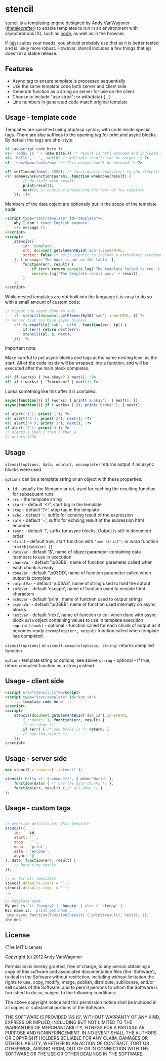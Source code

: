 # stencil

stencil is a templating engine designed by Andy VanWagoner
([thetalecrafter](http://github.com/thetalecrafter))
to enable templates to run in an environment with asynchronous I/O,
such as [node](http://nodejs.org), as well as in the browser.

If ([ejs](https://github.com/visionmedia/ejs)) suites your needs,
you should probably use that as it is better tested and is liekly
more robust. However, stencil includes a few things that ejs
does't in a stable release.

## Features

  * Async tag to ensure template is processed sequentially
  * Use the same template code both server and client side
  * Generate function as a string on server for use on the client
  * Choose to include "use strict"; or with(data) {...}
  * Line numbers in generated code match original template


## Usage - template code

Templates are specified using php/asp syntax, with code inside special tags.
There are also suffixes to the opening tag for print and async blocks.
By default the tags are php-style:

```php
<? javascript code here ?>
<?= 'Today is ' + (new Date()) /* result is html encoded and included in output */ ?>
<?= 'hello', ' ', 'world' /* multiple results can be output */ ?>
<?- '<em>Important</em>' /* This output won't be encoded */ ?>

<?! setTimeout(next, 1000); /* functionally equivalent to php sleep(1) */ !?>
<?! someAsyncFunction(param1, function whendone(result) {
		// do stuff with result
		print(result);
		next(); // continue processing the rest of the template
	}); !?>
```

Members of the data object are optionally put in the scope of the template code:

```html
<script type="text/template" id="template"><
	Why I don't teach English anymore:
	<?= message ?>.
</script>
<script>
	stencil({
		id: 'template',
		src: document.getElementById('sub').innerHTML,
		strict: false /* tells stencil to include a with(data) statement */
	}, { message:'The book is not on the table' },
		function(err, result) {
			if (err) return console.log('The template failed to run.');
			console.log('The template result was:' + result);
		}
	);
</script>
```

While nested templates are not built into the language it is easy to do so
with a small amount of custom code:

```javascript
// client (no async done in sub)
	<?- stencil(document.getElementById('sub').innerHTML, $) ?>
// server (sub can have async blocks)
	<?! fs.readFile('sub', 'utf8', function(err, tpl) {
		if (err) return next(err);
		stencil(tpl, $, next);
	}); !?>
```


Important note:

Make careful to put async blocks end tags at the same nesting level as the start.
All of the code inside will be wrapped into a function, and will be executed
after the main block completes.

```php
<?! if (works) { ?>a-okay<? } next(); !?>
<?! if (!works) { !?>broken<? } next(); ?>
```

Looks something like this after it is compiled:

```javascript
async(function(){ if (works) { print('a-okay'); } next(); });
async(function(){ if (!works) { }); print('broken'); } next();
```

```php
<? alert('1'); print('1'); ?>
<?! alert('3'); print('2'); next(); !?>
<?! alert('4'); print('3'); next(); !?>
<? alert('2'); print('4'); ?>
// alerts 1 then 2 then 3 then 4
// prints 1234
```


## Usage

`stencil(options, data, onprint, oncomplete)` returns output if no async blocks were used

`options` can be a template string or an object with these properties:
* `id` - usually the filename or uri, used for caching the resulting function for subsequent runs
* `src` - the template string
* `start` - default '<?', start tag in the template
* `stop` - default '?>', stop tag in the template
* `echo` - default '-', suffix for echoing result of the expression
* `safe` - default '=', suffix for echoing result of the expression html encoded
* `async` - default '!', suffix for async blocks, Output is still in document order
* `strict` - default true, start function with `"use strict";` or wrap function in `with(dataVar) {}`
* `dataVar` - default '$', name of object parameter containing data mambers to use in execution
* `chunkVar` - default '\u03B9', name of function parameter called when each chunk is ready
* `doneVar` - default '\u03DD', name of function parameter called when output is complete
* `outputVar` - default '\u03A3', name of string used to hold the output
* `safeVar` - default 'escape', name of function used to encode html characters
* `echoVar` - default 'print', name of function used to output strings
* `asyncVar` - default '\u03BB', name of function used internally on async blocks
* `nextVar` - default 'next', name of function to call when done with async block
`data` object containing values to use in template execution
`onprint(chunk)` - optional - function called for each chunk of output as it becomes ready
`oncomplete(err, output)` function called when template has completed


`stencil(options)` or `stencil.compile(options, string)` returns compiled function

`options` template string or options, see above
`string` - optional - if true, return compiled function as a string instead


## Usage - client side

```html
<script src="stencil.js"></script>
<script type="text/template" id="dom_id">
	... template code here ...
</script>
<script>
	stencil(document.getElementById('dom_id').innerHTML,
		{ /*data*/ }, function(err, result) {
		/* all done */ 
		if (err) { /* you broke it */ return; }
		/* use the result */
	});
</script>
```


## Usage - server side

```javascript
var stencil = require('./stencil');

stencil('Hello <?- $.whom ?>!', { whom:'World' },
	function(data) { /* use the data chunks */ },
	function(err, result) { /* all done */ }
);
```


## Usage - custom tags

```javascript

// override defaults for this template
stencil({
	id:    id,
	start: '`',
	stop:  '`',
	echo:  'print',
	safe:  'encode',
	async: '@'
}, data, function(err, result) {
	// here's my result
});

// or for all templates
stencil.defaults.start = '`';
stencil.defaults.stop  = '`';
...

// template code:
My pet is `if (hungry) { `hungry` } else { `sleepy` }`.
His name is: `print pet.name`.
`@my_async_function(function(result) { print(result); next(); });`
the end.
```


## License 

(The MIT License)

Copyright (c) 2012 Andy VanWagoner

Permission is hereby granted, free of charge, to any person obtaining
a copy of this software and associated documentation files (the
'Software'), to deal in the Software without restriction, including
without limitation the rights to use, copy, modify, merge, publish,
distribute, sublicense, and/or sell copies of the Software, and to
permit persons to whom the Software is furnished to do so, subject to
the following conditions:

The above copyright notice and this permission notice shall be
included in all copies or substantial portions of the Software.

THE SOFTWARE IS PROVIDED 'AS IS', WITHOUT WARRANTY OF ANY KIND,
EXPRESS OR IMPLIED, INCLUDING BUT NOT LIMITED TO THE WARRANTIES OF
MERCHANTABILITY, FITNESS FOR A PARTICULAR PURPOSE AND NONINFRINGEMENT.
IN NO EVENT SHALL THE AUTHORS OR COPYRIGHT HOLDERS BE LIABLE FOR ANY
CLAIM, DAMAGES OR OTHER LIABILITY, WHETHER IN AN ACTION OF CONTRACT,
TORT OR OTHERWISE, ARISING FROM, OUT OF OR IN CONNECTION WITH THE
SOFTWARE OR THE USE OR OTHER DEALINGS IN THE SOFTWARE.

